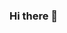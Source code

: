 ### Hi there 👋

<!--
**MikeRass/MikeRass** is a ✨ _special_ ✨ repository because its `README.md` (this file) appears on your GitHub profile.

Here are some ideas to get you started: 
- 🌱 I’m currently learning to code with CSS and HTML
- 👯 I’m looking to collaborate on different project that can help me to improve and practice what I learn
- 🤔 I’m looking for help with everyone
- 📫 How to reach me: daniralitera.dr@gmail.com

